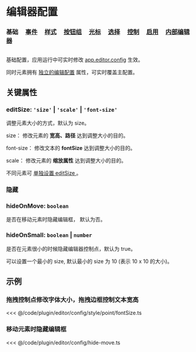 <script setup>
import Case from '/component/Case.vue'
</script>

# 编辑器配置

### 基础 &nbsp; &nbsp; [事件](/plugin/in/editor/config/event.md) &nbsp; &nbsp; [样式](/plugin/in/editor/config/style.md) &nbsp; &nbsp; [按钮组](/plugin/in/editor/config/buttons.md) &nbsp; &nbsp; [光标](/plugin/in/editor/config/cursor.md) &nbsp; &nbsp; [选择](/plugin/in/editor/config/select.md) &nbsp; &nbsp; [控制](/plugin/in/editor/config/control.md) &nbsp; &nbsp; [启用](/plugin/in/editor/config/enable.md) &nbsp; &nbsp; [内部编辑器](/plugin/in/editor/config/innerEditor.md)

##

基础配置，应用运行中可实时修改 [app.editor.config](/plugin/in/editor/index.md#config-ieditorconfig) 生效。

同时元素拥有 [独立的编辑配置](/reference/UI/editable.md#editconfig-ieditorconfig) 属性，可实时覆盖主配置。

## 关键属性

### editSize: `'size'` | `'scale'` | `'font-size'`

调整元素大小的方式，默认为 size。

size： 修改元素的 **宽高、路径** 达到调整大小的目的。

font-size： 修改文本的 **fontSize** 达到调整大小的目的。

scale： 修改元素的 **缩放属性** 达到调整大小的目的。

不同元素可 [单独设置 editSize ](/reference/UI/editable.md#editconfig-ieditorconfig) 。

### 隐藏

### hideOnMove: `boolean`

是否在移动元素时隐藏编辑框， 默认为否。

### hideOnSmall: `boolean` | `number`

是否在元素很小的时候隐藏编辑器控制点，默认为 true。

可以设置一个最小的 size, 默认最小的 size 为 10 (表示 10 x 10 的大小)。

## 示例

### 拖拽控制点修改字体大小，拖拽边框控制文本宽高

<<< @/code/plugin/editor/config/style/point/fontSize.ts

### 移动元素时隐藏编辑框

<<< @/code/plugin/editor/config/hide-move.ts
